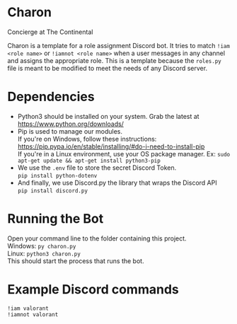 # Charon
Concierge at The Continental

Charon is a template for a role assignment Discord bot. It tries to match `!iam <role name>` or `!iamnot <role name>` when a user messages in
any channel and assigns the appropriate role. This is a template because the `roles.py` file is meant to be modified to meet the needs of
any Discord server.

# Dependencies
* Python3 should be installed on your system. Grab the latest at https://www.python.org/downloads/
* Pip is used to manage our modules.  <br />
  If you're on Windows, follow these instructions: https://pip.pypa.io/en/stable/installing/#do-i-need-to-install-pip  <br />
  If you're in a Linux environment, use your OS package manager. Ex: `sudo apt-get update && apt-get install python3-pip`  <br />
* We use the `.env` file to store the secret Discord Token.  <br />
  `pip install python-dotenv`
* And finally, we use Discord.py the library that wraps the Discord API  <br />
  `pip install discord.py`

# Running the Bot
Open your command line to the folder containing this project.  <br />
Windows: `py charon.py`  <br />
Linux: `python3 charon.py`  <br />
This should start the process that runs the bot.
 
# Example Discord commands
`!iam valorant`  <br />
`!iamnot valorant`
